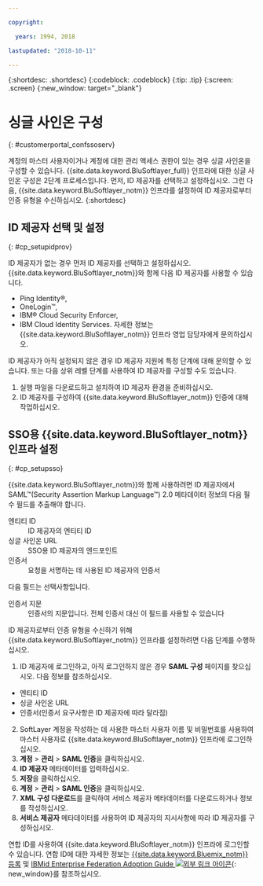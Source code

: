 ```yaml
---

copyright:

  years: 1994, 2018

lastupdated: "2018-10-11"

---
```


{:shortdesc: .shortdesc}
{:codeblock: .codeblock}
{:tip: .tip}
{:screen: .screen}
{:new_window: target="_blank"}


# 싱글 사인온 구성
{: #customerportal_confssoserv}

계정의 마스터 사용자이거나 계정에 대한 관리 액세스 권한이 있는 경우 싱글 사인온을 구성할 수 있습니다. {{site.data.keyword.BluSoftlayer_full}} 인프라에 대한 싱글 사인온 구성은 2단계 프로세스입니다. 먼저, ID 제공자를 선택하고 설정하십시오. 그런 다음, {{site.data.keyword.BluSoftlayer_notm}} 인프라를 설정하여 ID 제공자로부터 인증 유형을 수신하십시오.
{:shortdesc}

## ID 제공자 선택 및 설정
{: #cp_setupidprov}

ID 제공자가 없는 경우 먼저 ID 제공자를 선택하고 설정하십시오. {{site.data.keyword.BluSoftlayer_notm}}와 함께 다음 ID 제공자를 사용할 수 있습니다.
* Ping Identity&reg;,
* OneLogin&trade;,
* IBM&reg; Cloud Security Enforcer,
* IBM Cloud Identity Services.
자세한 정보는 {{site.data.keyword.BluSoftlayer_notm}} 인프라 영업 담당자에게 문의하십시오.

ID 제공자가 아직 설정되지 않은 경우 ID 제공자 지원에 특정 단계에 대해 문의할 수 있습니다. 또는 다음 상위 레벨 단계를 사용하여 ID 제공자를 구성할 수도 있습니다.
1. 실행 파일을 다운로드하고 설치하여 ID 제공자 환경을 준비하십시오.
2. ID 제공자를 구성하여 {{site.data.keyword.BluSoftlayer_notm}} 인증에 대해 작업하십시오.

## SSO용 {{site.data.keyword.BluSoftlayer_notm}} 인프라 설정
{: #cp_setupsso}

{{site.data.keyword.BluSoftlayer_notm}}와 함께 사용하려면 ID 제공자에서 SAML&trade;(Security Assertion Markup Language&trade;) 2.0 메타데이터 정보의 다음 필수 필드를 추출해야 합니다.
<dl>
<dt>엔티티 ID</dt>
<dd>ID 제공자의 엔티티 ID</dd>
<dt>싱글 사인온 URL</dt>
<dd>SSO용 ID 제공자의 엔드포인트</dd>
<dt>인증서</dt>
<dd>요청을 서명하는 데 사용된 ID 제공자의 인증서</dd>
</dl>

다음 필드는 선택사항입니다.
<dl>
<dt>인증서 지문</dt>
<dd>인증서의 지문입니다. 전체 인증서 대신 이 필드를 사용할 수 있습니다</dd>
</dl>

ID 제공자로부터 인증 유형을 수신하기 위해 {{site.data.keyword.BluSoftlayer_notm}} 인프라를 설정하려면 다음 단계를 수행하십시오.
1. ID 제공자에 로그인하고, 아직 로그인하지 않은 경우 **SAML 구성** 페이지를 찾으십시오. 다음 정보를 참조하십시오.
  * 엔티티 ID
  * 싱글 사인온 URL
  * 인증서(인증서 요구사항은 ID 제공자에 따라 달라짐)
2. SoftLayer 계정을 작성하는 데 사용한 마스터 사용자 이름 및 비밀번호를 사용하여 마스터 사용자로 {{site.data.keyword.BluSoftlayer_notm}} 인프라에 로그인하십시오.
3. **계정** > **관리** > **SAML 인증**을 클릭하십시오.
4. **ID 제공자** 메타데이터를 입력하십시오.
5. **저장**을 클릭하십시오.
6. **계정** > **관리** > **SAML 인증**을 클릭하십시오.
7. **XML 구성 다운로드**를 클릭하여 서비스 제공자 메타데이터를 다운로드하거나 정보를 작성하십시오.
8. **서비스 제공자** 메타데이터를 사용하여 ID 제공자의 지시사항에 따라 ID 제공자를 구성하십시오.  

연합 ID를 사용하여 {{site.data.keyword.BluSoftlayer_notm}} 인프라에 로그인할 수 있습니다. 연합 ID에 대한 자세한 정보는 [{{site.data.keyword.Bluemix_notm}} 등록](/docs/account/adminpublic.html) 및 [IBMid Enterprise Federation Adoption Guide ![외부 링크 아이콘](../icons/launch-glyph.svg)](https://ibm.box.com/v/IBMid-Federation-Guide){: new_window}를 참조하십시오.

